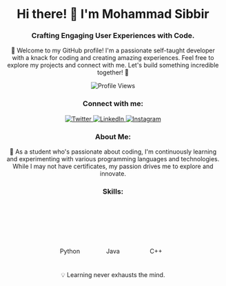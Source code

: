 <!-- Introduction -->
<h1 align="center">Hi there! 👋 I'm Mohammad Sibbir</h1>
<h3 align="center">Crafting Engaging User Experiences with Code.</h3>

<!-- Additional Information -->
<p align="center">
  🌟 Welcome to my GitHub profile! I'm a passionate self-taught developer with a knack for coding and creating amazing experiences. Feel free to explore my projects and connect with me. Let's build something incredible together! 🌟
</p>

<!-- Profile Views -->
<p align="center">
  <img src="https://komarev.com/ghpvc/?username=sibbir2941&label=Profile%20views&color=0e75b6&style=flat" alt="Profile Views" />
</p>

<!-- Social Links -->
<h3 align="center">Connect with me:</h3>
<p align="center">
  <a href="https://twitter.com/mohammad_sibbir" target="blank">
    <img src="https://img.shields.io/twitter/follow/mohammad_sibbir?logo=twitter&style=for-the-badge" alt="Twitter" />
  </a>
  <a href="https://www.linkedin.com/in/mohammadsibbir/" target="blank">
    <img src="https://img.shields.io/badge/LinkedIn-Connect-blue?style=for-the-badge&logo=linkedin" alt="LinkedIn" />
  </a>
  <a href="https://instagram.com/sleeping_sibbir" target="blank">
    <img src="https://img.shields.io/badge/Instagram-Follow-red?style=for-the-badge&logo=instagram" alt="Instagram" />
  </a>
</p>

<!-- Personal Statement -->
<h3 align="center">About Me:</h3>
<p align="center">
  🚀 As a student who's passionate about coding, I'm continuously learning and experimenting with various programming languages and technologies. While I may not have certificates, my passion drives me to explore and innovate.
</p>

<!-- Skills with Colorful Circles -->
<h3 align="center">Skills:</h3>
<div align="center" style="display: flex; justify-content: center;">
  <!-- Customize the colors and percentages as needed -->
  <div style="margin: 10px;">
    <div class="circle" style="--percent: 90; --color: #ff5733;"></div>
    <p>Python</p>
  </div>
  <div style="margin: 10px;">
    <div class="circle" style="--percent: 80; --color: #33ff57;"></div>
    <p>Java</p>
  </div>
  <div style="margin: 10px;">
    <div class="circle" style="--percent: 70; --color: #5733ff;"></div>
    <p>C++</p>
  </div>
  <!-- Add more skills here -->
</div>

<style>
  .circle {
    width: 80px;
    height: 80px;
    background: conic-gradient(
      var(--color) var(--percent)%,
      transparent 0
    );
    border-radius: 50%;
    display: flex;
    justify-content: center;
    align-items: center;
    font-size: 18px;
    font-weight: bold;
    color: #fff;
  }
</style>

<!-- Inspirational Quote -->
<p align="center">
  💡 Learning never exhausts the mind.
</p>
